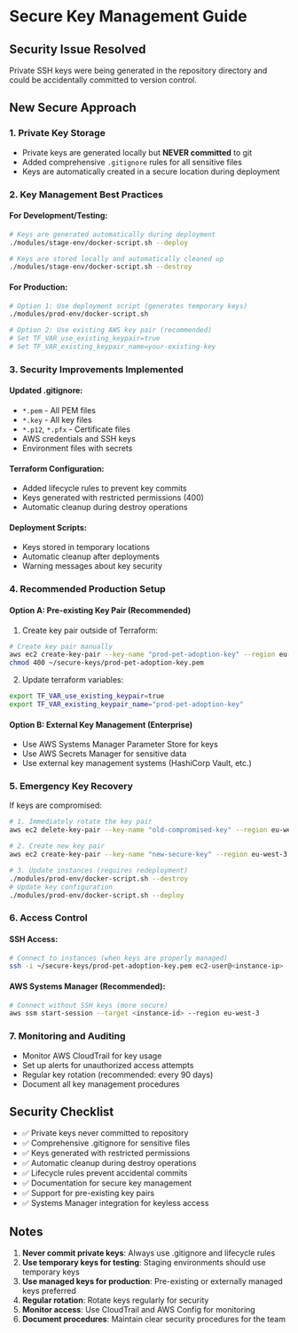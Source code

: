 # Secure Key Management Guide

## Security Issue Resolved
Private SSH keys were being generated in the repository directory and could be accidentally committed to version control.

## New Secure Approach

### 1. Private Key Storage
- Private keys are generated locally but **NEVER committed** to git
- Added comprehensive `.gitignore` rules for all sensitive files
- Keys are automatically created in a secure location during deployment

### 2. Key Management Best Practices

#### For Development/Testing:
```bash
# Keys are generated automatically during deployment
./modules/stage-env/docker-script.sh --deploy

# Keys are stored locally and automatically cleaned up
./modules/stage-env/docker-script.sh --destroy
```

#### For Production:
```bash
# Option 1: Use deployment script (generates temporary keys)
./modules/prod-env/docker-script.sh

# Option 2: Use existing AWS key pair (recommended)
# Set TF_VAR_use_existing_keypair=true
# Set TF_VAR_existing_keypair_name=your-existing-key
```

### 3. Security Improvements Implemented

#### Updated .gitignore:
- `*.pem` - All PEM files
- `*.key` - All key files
- `*.p12`, `*.pfx` - Certificate files
- AWS credentials and SSH keys
- Environment files with secrets

#### Terraform Configuration:
- Added lifecycle rules to prevent key commits
- Keys generated with restricted permissions (400)
- Automatic cleanup during destroy operations

#### Deployment Scripts:
- Keys stored in temporary locations
- Automatic cleanup after deployments
- Warning messages about key security

### 4. Recommended Production Setup

#### Option A: Pre-existing Key Pair (Recommended)
1. Create key pair outside of Terraform:
```bash
# Create key pair manually
aws ec2 create-key-pair --key-name "prod-pet-adoption-key" --region eu-west-3 --output text --query 'KeyMaterial' > ~/secure-keys/prod-pet-adoption-key.pem
chmod 400 ~/secure-keys/prod-pet-adoption-key.pem
```

2. Update terraform variables:
```bash
export TF_VAR_use_existing_keypair=true
export TF_VAR_existing_keypair_name="prod-pet-adoption-key"
```

#### Option B: External Key Management (Enterprise)
- Use AWS Systems Manager Parameter Store for keys
- Use AWS Secrets Manager for sensitive data
- Use external key management systems (HashiCorp Vault, etc.)

### 5. Emergency Key Recovery

If keys are compromised:

```bash
# 1. Immediately rotate the key pair
aws ec2 delete-key-pair --key-name "old-compromised-key" --region eu-west-3

# 2. Create new key pair
aws ec2 create-key-pair --key-name "new-secure-key" --region eu-west-3

# 3. Update instances (requires redeployment)
./modules/prod-env/docker-script.sh --destroy
# Update key configuration
./modules/prod-env/docker-script.sh --deploy
```

### 6. Access Control

#### SSH Access:
```bash
# Connect to instances (when keys are properly managed)
ssh -i ~/secure-keys/prod-pet-adoption-key.pem ec2-user@<instance-ip>
```

#### AWS Systems Manager (Recommended):
```bash
# Connect without SSH keys (more secure)
aws ssm start-session --target <instance-id> --region eu-west-3
```

### 7. Monitoring and Auditing

- Monitor AWS CloudTrail for key usage
- Set up alerts for unauthorized access attempts
- Regular key rotation (recommended: every 90 days)
- Document all key management procedures

## Security Checklist

- ✅ Private keys never committed to repository
- ✅ Comprehensive .gitignore for sensitive files  
- ✅ Keys generated with restricted permissions
- ✅ Automatic cleanup during destroy operations
- ✅ Lifecycle rules prevent accidental commits
- ✅ Documentation for secure key management
- ✅ Support for pre-existing key pairs
- ✅ Systems Manager integration for keyless access

## Notes

1. **Never commit private keys**: Always use .gitignore and lifecycle rules
2. **Use temporary keys for testing**: Staging environments should use temporary keys
3. **Use managed keys for production**: Pre-existing or externally managed keys preferred
4. **Regular rotation**: Rotate keys regularly for security
5. **Monitor access**: Use CloudTrail and AWS Config for monitoring
6. **Document procedures**: Maintain clear security procedures for the team